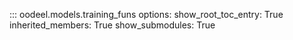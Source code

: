 ::: oodeel.models.training_funs
    options:
        show_root_toc_entry: True
        inherited_members: True
        show_submodules: True

